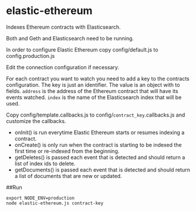 # elastic-ethereum
Indexes Ethereum contracts with Elasticsearch.

Both and Geth and Elasticsearch need to be running.

In order to configure Elastic Ethereum copy config/default.js to config.production.js

Edit the connection configuration if necessary.

For each contract you want to watch you need to add a key to the contracts configuration. The key is just an identifier. The value is an object with to fields. `address` is the address of the Ethereum contract that will have its events watched. `index` is the name of the Elasticsearch index that will be used.

Copy config/template.callbacks.js to config/`contract_key`.callbacks.js and customize the callbacks.

* onInit() is run everytime Elastic Ethereum starts or resumes indexing a contract.
* onCreate() is only run when the contract is starting to be indexed the first time or re-indexed from the beginning.
* getDeletes() is passed each event that is detected and should return a list of index ids to delete.
* getDocuments() is passed each event that is detected and should return a list of documents that are new or updated.

##Run
```
export NODE_ENV=production
node elastic-ethereum.js contract-key
```

